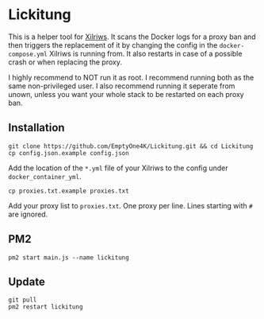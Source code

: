 # Lickitung

This is a helper tool for [Xilriws](https://github.com/UnownHash/Xilriws-Public). It scans the Docker logs for a proxy ban and then triggers the replacement of it by changing the config in the `docker-compose.yml` Xilriws is running from. It also restarts in case of a possible crash or when replacing the proxy.

I highly recommend to NOT run it as root. I recommend running both as the same non-privileged user.
I also recommend running it seperate from unown, unless you want your whole stack to be restarted on each proxy ban.

## Installation
```shell
git clone https://github.com/EmptyOne4K/Lickitung.git && cd Lickitung
cp config.json.example config.json
```

Add the location of the `*.yml` file of your Xilriws to the config under `docker_container_yml`.

```shell
cp proxies.txt.example proxies.txt
```

Add your proxy list to `proxies.txt`. One proxy per line. Lines starting with `#` are ignored.

## PM2
```shell
pm2 start main.js --name lickitung
```

## Update
```shell
git pull
pm2 restart lickitung
```